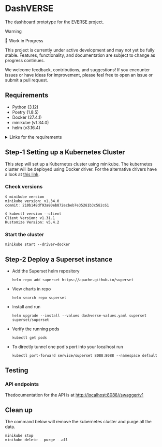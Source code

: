 # DashVERSE

The dashboard prototype for the [EVERSE project](https://everse.software/).

> [!WARNING]
> 🚧 Work in Progress
>
> This project is currently under active development and may not yet be fully stable. Features, functionality, and documentation are subject to change as progress continues.
>
> We welcome feedback, contributions, and suggestions! If you encounter issues or have ideas for improvement, please feel free to open an issue or submit a pull request.

## Requirements

- Python (3.12)
- Poetry (1.8.5)
- Docker (27.4.1)
- minikube (v1.34.0)
- helm (v3.16.4)

<details>
<summary>
    Links for the requirements
</summary>

### Python

<https://www.python.org/downloads>

### Pyenv (optional)

Pyenv allows developers to install multiple versions of Python distribution and easy switching between the installed versions.

Website: <https://github.com/pyenv/pyenv?tab=readme-ov-file#installation>

### Poetry (optional)

Poetry is used for dependency management of the Python packages.

<https://python-poetry.org/docs/#installation>

### Docker

<https://docs.docker.com/engine/install>

### minikube

<https://minikube.sigs.k8s.io/docs/start>

### helm

<https://helm.sh/docs/intro/install>

</details>

## Step-1 Setting up a Kubernetes Cluster

This step will set up a Kubernetes cluster using minikube. The kubernetes cluster will be deployed using Docker driver. For the alternative drivers have a look at [this link](https://minikube.sigs.k8s.io/docs/drivers/).

### Check versions

```shell
$ minikube version
minikube version: v1.34.0
commit: 210b148df93a80eb872ecbeb7e35281b3c582c61
```

```shell
$ kubectl version --client
Client Version: v1.31.1
Kustomize Version: v5.4.2
```

### Start the cluster

```shell
minikube start --driver=docker
```

## Step-2 Deploy a Superset instance

* Add the Superset helm repository

    ```shell
    helm repo add superset https://apache.github.io/superset
    ```

* View charts in repo

    ```shell
    helm search repo superset
    ```

* Install and run

    ```shell
    helm upgrade --install --values dashverse-values.yaml superset superset/superset
    ```

* Verify the running pods

    ```shell
    kubectl get pods
    ```

* To directly tunnel one pod's port into your localhost run

    ```shell
    kubectl port-forward service/superset 8088:8088 --namespace default
    ```

## Testing

### API endpoints

Thedocumentation for the API is at <http://localhost:8088//swagger/v1>

## Clean up

The command below will remove the kubernetes cluster and purge all the data.
```shell
minikube stop
minikube delete --purge --all
```
